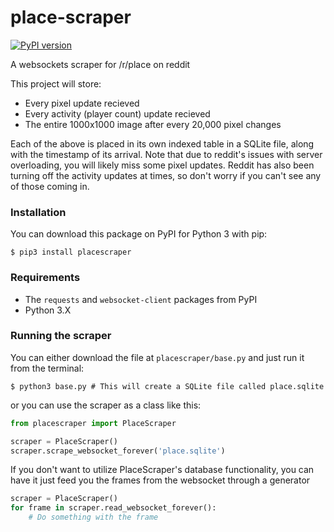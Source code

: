 place-scraper
===

[![PyPI version](https://badge.fury.io/py/placescraper.svg)](https://badge.fury.io/py/placescraper)

A websockets scraper for /r/place on reddit

This project will store:

* Every pixel update recieved
* Every activity (player count) update recieved
* The entire 1000x1000 image after every 20,000 pixel changes

Each of the above is placed in its own indexed table in a SQLite file, along with the timestamp of its arrival. Note that due to reddit's issues with server overloading, you will likely miss some pixel updates. Reddit has also been turning off the activity updates at times, so don't worry if you can't see any of those coming in.

### Installation
You can download this package on PyPI for Python 3 with pip:

```shell
$ pip3 install placescraper
```

### Requirements

* The `requests` and `websocket-client` packages from PyPI
* Python 3.X

### Running the scraper

You can either download the file at `placescraper/base.py` and just run it from
the terminal:

```shell
$ python3 base.py # This will create a SQLite file called place.sqlite
```

or you can use the scraper as a class like this:

```python
from placescraper import PlaceScraper

scraper = PlaceScraper()
scraper.scrape_websocket_forever('place.sqlite')
```

If you don't want to utilize PlaceScraper's database functionality, you can
have it just feed you the frames from the websocket through a generator

```python
scraper = PlaceScraper()
for frame in scraper.read_websocket_forever():
    # Do something with the frame
```
